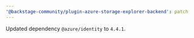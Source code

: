 ```yaml
---
'@backstage-community/plugin-azure-storage-explorer-backend': patch
---
```


Updated dependency `@azure/identity` to `4.4.1`.
